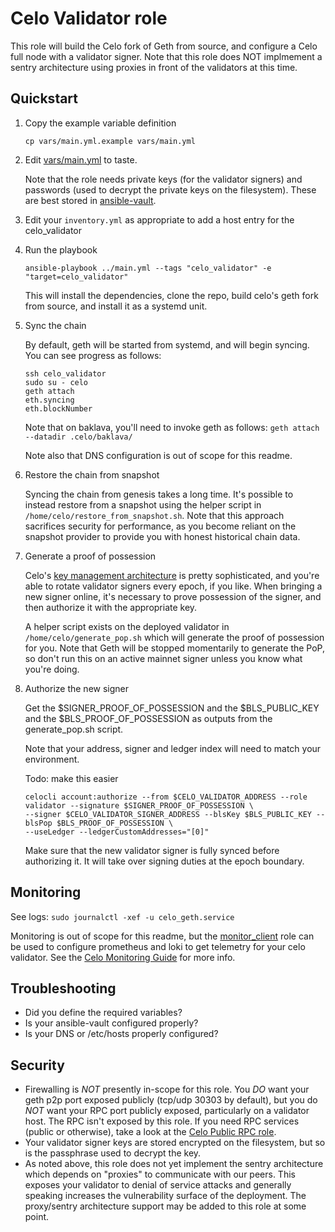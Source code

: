 # Celo Validator role
This role will build the Celo fork of Geth from source, and configure a Celo full node with a validator signer.  Note that this role does NOT implmement a sentry architecture using proxies in front of the validators at this time.

## Quickstart
1. Copy the example variable definition

    `cp vars/main.yml.example vars/main.yml`

 2. Edit [vars/main.yml](vars/main.yml.example) to taste.

    Note that the role needs private keys (for the validator signers) and passwords (used to decrypt the private keys on the filesystem). These are best stored in [ansible-vault](https://docs.ansible.com/ansible/latest/cli/ansible-vault.html).  

3. Edit your `inventory.yml` as appropriate to add a host entry for the celo_validator

4. Run the playbook

    `ansible-playbook ../main.yml --tags "celo_validator" -e "target=celo_validator"`

    This will install the dependencies, clone the repo, build celo's geth fork from source, and install it as a systemd unit.

5. Sync the chain

    By default, geth will be started from systemd, and will begin syncing. You can see progress as follows:
    ```
    ssh celo_validator
    sudo su - celo
    geth attach
    eth.syncing
    eth.blockNumber
    ```

    Note that on baklava, you'll need to invoke geth as follows:
    `geth attach --datadir .celo/baklava/`

    Note also that DNS configuration is out of scope for this readme.

6. Restore the chain from snapshot

    Syncing the chain from genesis takes a long time. It's possible to instead restore from a snapshot using the helper script in `/home/celo/restore_from_snapshot.sh`.  Note that this approach sacrifices security for performance, as you become reliant on the snapshot provider to provide you with honest historical chain data.

7. Generate a proof of possession

    Celo's [key management architecture](https://docs.celo.org/validator/key-management/summary) is pretty sophisticated, and you're able to rotate validator signers every epoch, if you like. When bringing a new signer online, it's necessary to prove possession of the signer, and then authorize it with the appropriate key.

    A helper script exists on the deployed validator in `/home/celo/generate_pop.sh` which will generate the proof of possession for you.  Note that Geth will be stopped momentarily to generate the PoP, so don't run this on an active mainnet signer unless you know what you're doing.

8. Authorize the new signer

    Get the $SIGNER_PROOF_OF_POSSESSION and the $BLS_PUBLIC_KEY and the $BLS_PROOF_OF_POSSESSION as outputs from the generate_pop.sh script.

    Note that your address, signer and ledger index will need to match your environment.

    Todo: make this easier
    
    ```
    celocli account:authorize --from $CELO_VALIDATOR_ADDRESS --role validator --signature $SIGNER_PROOF_OF_POSSESSION \
    --signer $CELO_VALIDATOR_SIGNER_ADDRESS --blsKey $BLS_PUBLIC_KEY --blsPop $BLS_PROOF_OF_POSSESSION \
    --useLedger --ledgerCustomAddresses="[0]"
    ```

    Make sure that the new validator signer is fully synced before authorizing it.  It will take over signing duties at the epoch boundary.

## Monitoring
See logs: `sudo journalctl -xef -u celo_geth.service`

Monitoring is out of scope for this readme, but the [monitor_client](../monitor_client) role can be used to configure prometheus and loki to get telemetry for your celo validator.  See the [Celo Monitoring Guide](https://docs.celo.org/validator/monitoring) for more info.

## Troubleshooting
* Did you define the required variables?
* Is your ansible-vault configured properly?
* Is your DNS or /etc/hosts properly configured?

## Security
* Firewalling is *NOT* presently in-scope for this role.  You *DO* want your geth p2p port exposed publicly (tcp/udp 30303 by default), but you do *NOT* want your RPC port publicly exposed, particularly on a validator host.  The RPC isn't exposed by this role. If you need RPC services (public or otherwise), take a look at the [Celo Public RPC role](../celo_public_rpc).
* Your validator signer keys are stored encrypted on the filesystem, but so is the passphrase used to decrypt the key.
* As noted above, this role does not yet implement the sentry architecture which depends on "proxies" to communicate with our peers. This exposes your validator to denial of service attacks and generally speaking increases the vulnerability surface of the deployment.
The proxy/sentry architecture support may be added to this role at some point.

